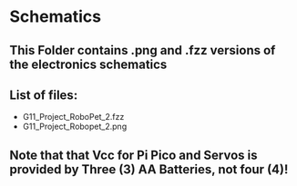 # Schematics

## This Folder contains .png and .fzz versions of the electronics schematics

## List of files:

* G11_Project_RoboPet_2.fzz
* G11_Project_Robopet_2.png

## Note that that Vcc for Pi Pico and Servos is provided by __Three__ (__3__) AA Batteries, not four (4)!
